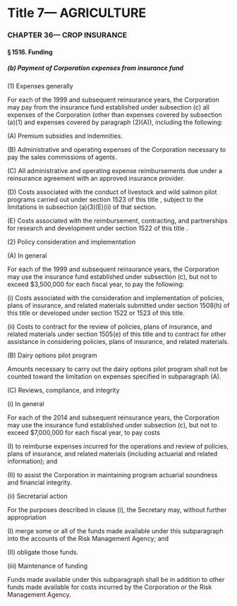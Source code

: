 
# Title 7— AGRICULTURE
### CHAPTER 36— CROP INSURANCE
#### § 1516. Funding
##### (b) Payment of Corporation expenses from insurance fund

(1) Expenses generally

For each of the 1999 and subsequent reinsurance years, the Corporation may pay from the insurance fund established under subsection (c) all expenses of the Corporation (other than expenses covered by subsection (a)(1) and expenses covered by paragraph (2)(A)), including the following:

(A) Premium subsidies and indemnities.

(B) Administrative and operating expenses of the Corporation necessary to pay the sales commissions of agents.

(C) All administrative and operating expense reimbursements due under a reinsurance agreement with an approved insurance provider.

(D) Costs associated with the conduct of livestock and wild salmon pilot programs carried out under section 1523 of this title , subject to the limitations in subsection (a)(3)(E)(ii) of that section.

(E) Costs associated with the reimbursement, contracting, and partnerships for research and development under section 1522 of this title .

(2) Policy consideration and implementation

(A) In general

For each of the 1999 and subsequent reinsurance years, the Corporation may use the insurance fund established under subsection (c), but not to exceed $3,500,000 for each fiscal year, to pay the following:

(i) Costs associated with the consideration and implementation of policies, plans of insurance, and related materials submitted under section 1508(h) of this title or developed under section 1522 or 1523 of this title.

(ii) Costs to contract for the review of policies, plans of insurance, and related materials under section 1505(e) of this title and to contract for other assistance in considering policies, plans of insurance, and related materials.

(B) Dairy options pilot program

Amounts necessary to carry out the dairy options pilot program shall not be counted toward the limitation on expenses specified in subparagraph (A).

(C) Reviews, compliance, and integrity

(i) In general

For each of the 2014 and subsequent reinsurance years, the Corporation may use the insurance fund established under subsection (c), but not to exceed $7,000,000 for each fiscal year, to pay costs

(I) to reimburse expenses incurred for the operations and review of policies, plans of insurance, and related materials (including actuarial and related information); and

(II) to assist the Corporation in maintaining program actuarial soundness and financial integrity.

(ii) Secretarial action

For the purposes described in clause (i), the Secretary may, without further appropriation

(I) merge some or all of the funds made available under this subparagraph into the accounts of the Risk Management Agency; and

(II) obligate those funds.

(iii) Maintenance of funding

Funds made available under this subparagraph shall be in addition to other funds made available for costs incurred by the Corporation or the Risk Management Agency.
